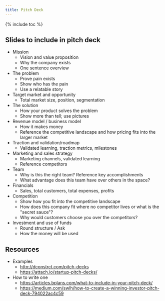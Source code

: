 ```yaml
---
title: Pitch Deck
---
```


{% include toc %}

## Slides to include in pitch deck
- Mission
  - Vision and value proposition
  - Why the company exists
  - One sentence overview
- The problem
  - Prove pain exists
  - Show who has the pain
  - Use a relatable story
- Target market and opportunity
  - Total market size, position, segmentation
- The solution
  - How your product solves the problem
  - Show more than tell; use pictures
- Revenue model / business model
  - How it makes money
  - Reference the competitive landscape and how pricing fits into the larger market
- Traction and validation/roadmap
  - Validated learning, traction metrics, milestones
- Marketing and sales strategy
  - Marketing channels, validated learning
  - Reference competitors
- Team
  - Why is this the right team? Reference key accomplishments
  - What advantage does this team have over others in the space?
- Financials
  - Sales, total customers, total expenses, profits
- Competition
  - Show how you fit into the competitive landscape
  - How does this company fit where no competitor lives or what is the "secret sauce"?
  - Why would customers choose you over the competitors?
- Investment and use of funds
  - Round structure / Ask
  - How the money will be used


## Resources
- Examples
  - http://dconstrct.com/pitch-decks
  - https://attach.io/startup-pitch-decks/
- How to write one
  - https://articles.bplans.com/what-to-include-in-your-pitch-deck/
  - https://medium.com/swlh/how-to-create-a-winning-investor-pitch-deck-794022ac4c59
